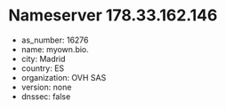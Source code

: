 # Nameserver 178.33.162.146

* as_number: 16276
* name: myown.bio.
* city: Madrid
* country: ES
* organization: OVH SAS
* version: none
* dnssec: false
